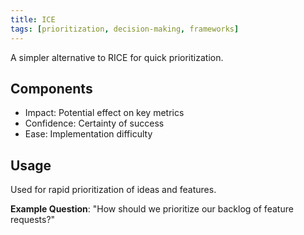 ```yaml
---
title: ICE
tags: [prioritization, decision-making, frameworks]
---
```


A simpler alternative to RICE for quick prioritization.

## Components
- Impact: Potential effect on key metrics
- Confidence: Certainty of success
- Ease: Implementation difficulty

## Usage
Used for rapid prioritization of ideas and features.

**Example Question**: "How should we prioritize our backlog of feature requests?"
